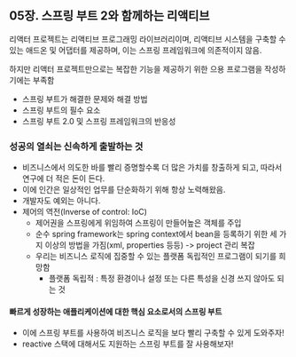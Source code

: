 ## 05장. 스프링 부트 2와 함께하는 리액티브

리액터 프로젝트는 리액티브 프로그래밍 라이브러리이며, 리액티브 시스템을 구축할 수 있는 애드온 및 어댑터를 제공하며, 이는 스프링 프레임워크에 의존적이지 않음.

하지만 리액터 프로젝트만으로는 복잡한 기능을 제공하기 위한 으용 프로그램을 작성하기에는 부족함

- 스프링 부트가 해결한 문제와 해결 방법
- 스프링 부트의 필수 요소
- 스프링 부트 2.0 및 스프링 프레임워크의 반응성

### 성공의 열쇠는 신속하게 출발하는 것

- 비즈니스에서 의도한 바를 빨리 증명할수록 더 많은 가치를 창출하게 되고, 따라서 연구에 더 적은 돈이 든다.
- 이에 인간은 일상적인 업무를 단순화하기 위해 항상 노력해왔음.
- 개발자도 예외는 아니다.
- 제어의 역전(Inverse of control: IoC)
  - 제어권을 스프링에게 위임하여 스프링이 만들어높은 객체를 주입
  - 순수 spring framework는 spring context에서 bean을 등록하기 위한 세 가지 이상의 방법을 가짐(xml, properties 등등) -> project 관리 복잡
  - 우리는 비즈니스 로직에 집중할 수 있는 플랫폼 독립적인 프로그램이 되기를 희망함
    - 플랫폼 독립적 : 특정 환경이나 설정 또는 다른 특성을 신경 쓰지 않아도 되는 것
  

#### 빠르게 성장하는 애플리케이션에 대한 핵심 요소로서의 스프링 부트

- 이에 스프링 부트를 사용하여 비즈니스 로직을 보다 빨리 구축할 수 있게 도와주자!
- reactive 스택에 대해서도 지원하는 스프링 부트를 잘 사용해보자!



